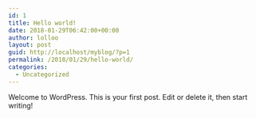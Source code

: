 ```yaml
---
id: 1
title: Hello world!
date: 2018-01-29T06:42:00+00:00
author: lolloo
layout: post
guid: http://localhost/myblog/?p=1
permalink: /2018/01/29/hello-world/
categories:
  - Uncategorized
---
```

Welcome to WordPress. This is your first post. Edit or delete it, then start writing!